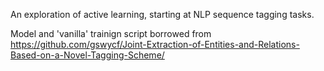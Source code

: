 An exploration of active learning, starting at NLP sequence tagging tasks.

Model and 'vanilla' trainign script borrowed from https://github.com/gswycf/Joint-Extraction-of-Entities-and-Relations-Based-on-a-Novel-Tagging-Scheme/
